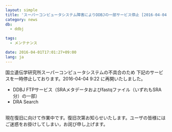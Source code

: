 ```yaml
---
layout: simple
title: 'スーパーコンピュータシステム障害によりDDBJの一部サービス停止 [2016-04-04 9:22 再開]'
category: news
db:
  - ddbj

tags:
  - メンテナンス

date: 2016-04-01T17:01:27+09:00
lang: ja
---
```


国立遺伝学研究所スーパーコンピュータシステムの不具合のため 下記のサービスを一時停止しております。<span class="font-red">2016-04-04 9:22 に再開いたしました。</span><br>

<ul>
    <li>DDBJ FTPサービス（SRAメタデータおよびfastqファイル（いずれもSRA分）の一部）</li>
    <li>DRA Search</li>
</ul><br>現在復旧に向けて作業中です。復旧次第お知らせいたします。ユーザの皆様にはご迷惑をお掛けしてしまい，お詫び申し上げます。
